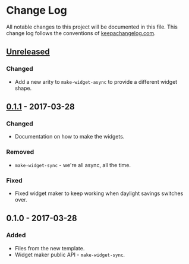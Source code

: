 # Change Log
All notable changes to this project will be documented in this file. This change log follows the conventions of [keepachangelog.com](http://keepachangelog.com/).

## [Unreleased]
### Changed
- Add a new arity to `make-widget-async` to provide a different widget shape.

## [0.1.1] - 2017-03-28
### Changed
- Documentation on how to make the widgets.

### Removed
- `make-widget-sync` - we're all async, all the time.

### Fixed
- Fixed widget maker to keep working when daylight savings switches over.

## 0.1.0 - 2017-03-28
### Added
- Files from the new template.
- Widget maker public API - `make-widget-sync`.

[Unreleased]: https://github.com/your-name/a/compare/0.1.1...HEAD
[0.1.1]: https://github.com/your-name/a/compare/0.1.0...0.1.1
